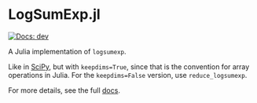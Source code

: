 # LogSumExp.jl

[![Docs: dev](https://img.shields.io/badge/docs-dev-blue.svg)](https://probcomp.github.io/LogSumExp.jl/dev/)

A Julia implementation of `logsumexp`.

Like in
[SciPy](https://docs.scipy.org/doc/scipy/reference/generated/scipy.special.logsumexp.html),
but with `keepdims=True`, since that is the convention for array operations in
Julia.  For the `keepdims=False` version, use `reduce_logsumexp`.

For more details, see the full [docs](https://probcomp.github.io/LogSumExp.jl/dev/).
